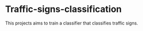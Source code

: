 # Traffic-signs-classification
This projects aims to train a classifier that classifies traffic signs.
